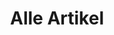 ---
layout: post-index
title: Alle Artikel
tagline: Eine Liste aller Artikel
lang: de
categories:
- blog
trans: /blog/
tags: [blog]
image:
  feature: 
  credit:
  creditlink: 
  caption: 
  captionlink: 
  credit:
  creditlink: 
  location: Napa Valley, USA (2005)
  locationlink:
---